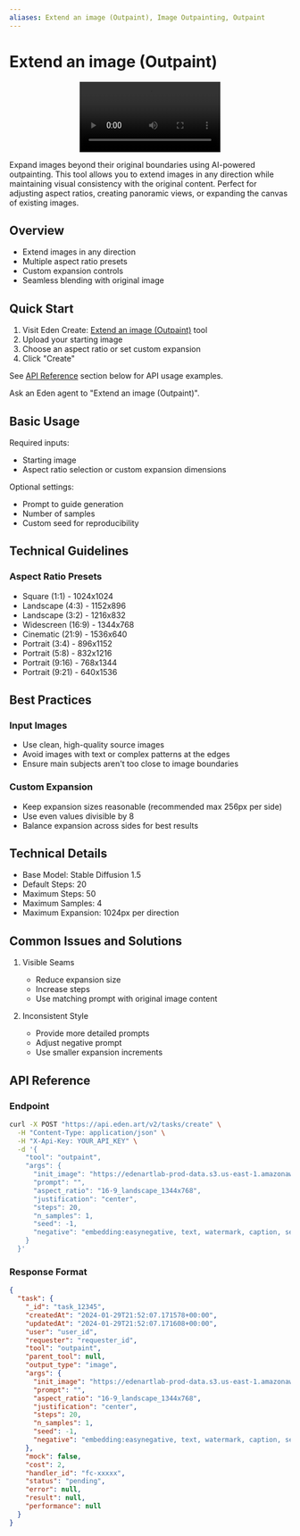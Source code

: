 ```yaml
---
aliases: Extend an image (Outpaint), Image Outpainting, Outpaint
---
```


# Extend an image (Outpaint)
<div align="center">
<video width="50%" controls>
            <source src="https://edenartlab-prod-data.s3.us-east-1.amazonaws.com/app/outpaint_edit_opt.mp4" type="video/mp4" />
            </video>
</div>


Expand images beyond their original boundaries using AI-powered outpainting. This tool allows you to extend images in any direction while maintaining visual consistency with the original content. Perfect for adjusting aspect ratios, creating panoramic views, or expanding the canvas of existing images.

## Overview

- Extend images in any direction
- Multiple aspect ratio presets
- Custom expansion controls
- Seamless blending with original image

## Quick Start

1. Visit Eden Create: [Extend an image (Outpaint)](https://beta.eden.art/create/outpaint) tool
2. Upload your starting image
3. Choose an aspect ratio or set custom expansion
4. Click "Create"

See [API Reference](#api-reference) section below for API usage examples.

Ask an Eden agent to "Extend an image (Outpaint)".

## Basic Usage

Required inputs:
- Starting image
- Aspect ratio selection or custom expansion dimensions

Optional settings:
- Prompt to guide generation
- Number of samples
- Custom seed for reproducibility

## Technical Guidelines

### Aspect Ratio Presets
- Square (1:1) - 1024x1024
- Landscape (4:3) - 1152x896
- Landscape (3:2) - 1216x832
- Widescreen (16:9) - 1344x768
- Cinematic (21:9) - 1536x640
- Portrait (3:4) - 896x1152
- Portrait (5:8) - 832x1216
- Portrait (9:16) - 768x1344
- Portrait (9:21) - 640x1536

## Best Practices

### Input Images
- Use clean, high-quality source images
- Avoid images with text or complex patterns at the edges
- Ensure main subjects aren't too close to image boundaries

### Custom Expansion
- Keep expansion sizes reasonable (recommended max 256px per side)
- Use even values divisible by 8
- Balance expansion across sides for best results

## Technical Details

- Base Model: Stable Diffusion 1.5
- Default Steps: 20
- Maximum Steps: 50
- Maximum Samples: 4
- Maximum Expansion: 1024px per direction

## Common Issues and Solutions

1. Visible Seams
   - Reduce expansion size
   - Increase steps
   - Use matching prompt with original image content

2. Inconsistent Style
   - Provide more detailed prompts
   - Adjust negative prompt
   - Use smaller expansion increments

## API Reference

### Endpoint

```bash
curl -X POST "https://api.eden.art/v2/tasks/create" \
  -H "Content-Type: application/json" \
  -H "X-Api-Key: YOUR_API_KEY" \
  -d '{
    "tool": "outpaint",
    "args": {
      "init_image": "https://edenartlab-prod-data.s3.us-east-1.amazonaws.com/e10eee7823957429d022e84374b1169c40a5d1459398a40c1d928b0057106cf6.webp",
      "prompt": "",
      "aspect_ratio": "16-9_landscape_1344x768",
      "justification": "center",
      "steps": 20,
      "n_samples": 1,
      "seed": -1,
      "negative": "embedding:easynegative, text, watermark, caption, sentance, words, nude, naked, nsfw"
    }
  }'
```

### Response Format

```json
{
  "task": {
    "_id": "task_12345",
    "createdAt": "2024-01-29T21:52:07.171578+00:00",
    "updatedAt": "2024-01-29T21:52:07.171608+00:00",
    "user": "user_id",
    "requester": "requester_id",
    "tool": "outpaint",
    "parent_tool": null,
    "output_type": "image",
    "args": {
      "init_image": "https://edenartlab-prod-data.s3.us-east-1.amazonaws.com/e10eee7823957429d022e84374b1169c40a5d1459398a40c1d928b0057106cf6.webp",
      "prompt": "",
      "aspect_ratio": "16-9_landscape_1344x768",
      "justification": "center",
      "steps": 20,
      "n_samples": 1,
      "seed": -1,
      "negative": "embedding:easynegative, text, watermark, caption, sentance, words, nude, naked, nsfw"
    },
    "mock": false,
    "cost": 2,
    "handler_id": "fc-xxxxx",
    "status": "pending",
    "error": null,
    "result": null,
    "performance": null
  }
}
```